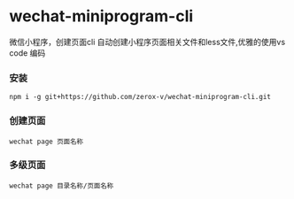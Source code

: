 # wechat-miniprogram-cli
微信小程序，创建页面cli
自动创建小程序页面相关文件和less文件,优雅的使用vs code 编码
### 安装
 `npm i -g git+https://github.com/zerox-v/wechat-miniprogram-cli.git`

 ### 创建页面
  `wechat page 页面名称`

### 多级页面 
`wechat page 目录名称/页面名称`